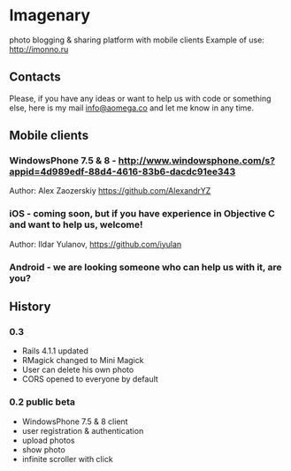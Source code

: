 # Imagenary
photo blogging & sharing platform with mobile clients
Example of use: <http://imonno.ru>

## Contacts
Please, if you have any ideas or want to help us with code or something else, here is my mail <info@aomega.co> and let me know in any time.

## Mobile clients
### WindowsPhone 7.5 & 8 - <http://www.windowsphone.com/s?appid=4d989edf-88d4-4616-83b6-dacdc91ee343>
Author: Alex Zaozerskiy <https://github.com/AlexandrYZ>
### iOS - coming soon, but if you have experience in Objective C and want to help us, welcome!
Author: Ildar Yulanov, <https://github.com/iyulan>
### Android - we are looking someone who can help us with it, are you?

## History

### 0.3
* Rails 4.1.1 updated
* RMagick changed to Mini Magick
* User can delete his own photo
* CORS opened to everyone by default

### 0.2 public beta
* WindowsPhone 7.5 & 8 client
* user registration & authentication
* upload photos
* show photo
* infinite scroller with click
